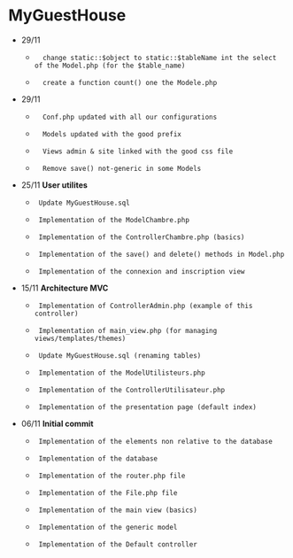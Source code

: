 # MyGuestHouse

- 29/11
    *       change static::$object to static::$tableName int the select of the Model.php (for the $table_name)
    *       create a function count() one the Modele.php 

- 29/11
    *       Conf.php updated with all our configurations
    *       Models updated with the good prefix
    *       Views admin & site linked with the good css file
    *       Remove save() not-generic in some Models

- 25/11 **User utilites**
     *      Update MyGuestHouse.sql
     *      Implementation of the ModelChambre.php 
     *      Implementation of the ControllerChambre.php (basics)
     *      Implementation of the save() and delete() methods in Model.php
     *      Implementation of the connexion and inscription view


- 15/11 **Architecture MVC**
     *      Implementation of ControllerAdmin.php (example of this controller)
     *      Implementation of main_view.php (for managing views/templates/themes)
     *      Update MyGuestHouse.sql (renaming tables)
     *      Implementation of the ModelUtilisteurs.php
     *      Implementation of the ControllerUtilisateur.php   
     *      Implementation of the presentation page (default index)        
     

- 06/11 **Initial commit**
     *      Implementation of the elements non relative to the database
     *      Implementation of the database
     *      Implementation of the router.php file
     *      Implementation of the File.php file
     *      Implementation of the main view (basics)
     *      Implementation of the generic model
     *      Implementation of the Default controller
